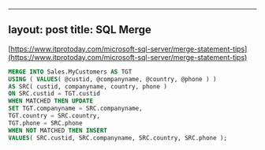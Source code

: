 
---
layout: post
title: SQL Merge 
---

[https://www.itprotoday.com/microsoft-sql-server/merge-statement-tips](https://www.itprotoday.com/microsoft-sql-server/merge-statement-tips)
```SQL
MERGE INTO Sales.MyCustomers AS TGT
USING ( VALUES( @custid, @companyname, @country, @phone ) )
AS SRC( custid, companyname, country, phone )
ON SRC.custid = TGT.custid
WHEN MATCHED THEN UPDATE
SET TGT.companyname = SRC.companyname,
TGT.country = SRC.country,
TGT.phone = SRC.phone
WHEN NOT MATCHED THEN INSERT
VALUES( SRC.custid, SRC.companyname, SRC.country, SRC.phone ); 

